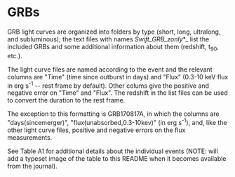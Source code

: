 # GRBs

GRB light curves are organized into folders by type (short, long, ultralong, and subluminous); the text files with names _Swift_GRB_zonly_\*_ list the included GRBs and some additional information about them (redshift, t<sub>90</sub>, etc.).

The light curve files are named according to the event and the relevant columns are "Time" (time since outburst in days) and "Flux" (0.3-10 keV flux in erg s<sup>-1</sup> -- rest frame by default). Other colums give the positive and negative error on "Time" and "Flux". The redshift in the list files can be used to convert the duration to the rest frame.

The exception to this formatting is GRB170817A, in which the columns are "days(sincemerger)", "flux(unabsorbed,0.3-10kev)" (in erg s<sup>-1</sup>), and, like the other light curve files, positive and negative errors on the flux measurements.

See Table A1 for additional details about the individual events (NOTE: will add a typeset image of the table to this README when it becomes available from the journal).
